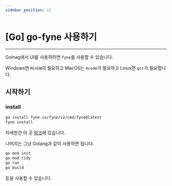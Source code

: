 ```yaml
---
sidebar_position: 11
---
```


# [Go] go-fyne 사용하기
---

Golnag에서 UI를 사용하려면 `fyne`를 사용할 수 있습니다.

Windows면 `MinGW`이 필요하고 MacOS는 `Xcode`가 필요하고 Linux면 `gcc`가 필요합니다.

## 시작하기

### install

```bash
go install fyne.io/fyne/v2/cmd/fyne@latest
fyne install
```

자세한건 이 곳 [링크](https://github.com/fyne-io/fyne)에 있습니다.


나머지는 그냥 Golang과 같이 사용하면 됩니다.

```bash
go mod init
go mod tidy
go run .
go build
```

등을 사용할 수 있습니다.